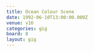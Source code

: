 ```yaml
---
title: Ocean Colour Scene
date: 1992-06-10T13:00:00.000Z
venue: v16
categories: gig
board: 8
layout: gig
---
```

